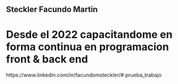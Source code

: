 ## Steckler Facundo Martin

# Desde el 2022 capacitandome en forma continua en programacion front & back end

<link>https://www.linkedin.com/in/facundomsteckler/</link># prueba_trabajo
